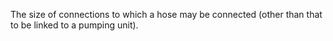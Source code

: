 The size of connections to which a hose may be connected (other than that to be linked to a pumping unit).